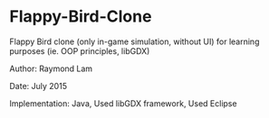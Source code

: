 # Flappy-Bird-Clone

Flappy Bird clone (only in-game simulation, without UI) for learning purposes (ie. OOP principles, libGDX)

Author: Raymond Lam

Date: July 2015

Implementation: Java, Used libGDX framework, Used Eclipse
